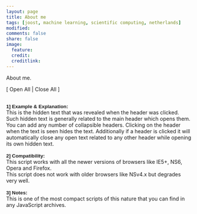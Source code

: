 ```yaml
---
layout: page
title: About me
tags: [joost, machine learning, scientific computing, netherlands]
modified: 
comments: false
share: false
image:
  feature: 
  credit: 
  creditlink: 
---
```


About me.


<span style="cursor:hand; cursor:pointer" onClick="openAll()">[ Open All</span> | <span style="cursor:hand; cursor:pointer" onClick="closeAll()">Close All ]</span><br /><br />

<div onClick="openClose('a1')" style="cursor:hand; cursor:pointer; font-family:verdana,arial,helvetica,sans-serif; font-size:10pt"><b>1] Example & Explanation:</b></div>
 <div id="a1" class="texter">
   This is the hidden text that was revealed when the header was clicked. Such hidden text is generally
   related to the main header which opens them. You can add any number of collapsible headers. Clicking on
   the header when the text is seen hides the text. Additionally if a header is clicked it will automatically
   close any open text related to any other header while opening its own hidden text.<br /><br />
 </div>

<div onClick="openClose('a2')" style="cursor:hand; cursor:pointer; font-family:verdana,arial,helvetica,sans-serif; font-size:10pt"><b>2] Compatibility:</b></div>
 <div id="a2" class="texter">
   This script works with all the newer versions of browsers like IE5+, NS6, Opera and Firefox.<br />
   This script does not work with older browsers like NSv4.x but degrades very well.<br /><br />
 </div>

<div onClick="openClose('a3')" style="cursor:hand; cursor:pointer; font-family:verdana,arial,helvetica,sans-serif; font-size:10pt"><b>3] Notes:</b></div>
 <div id="a3" class="texter">
   This is one of the most compact scripts of this nature that you can find in any JavaScript archives.<br /><br />
 </div>

<!-- Each collapsible header has 2 DIV tags, one is the main header that opens or closes the
     collapsible text and the other is for the collapsible text or content. In the first DIV
     tag the text (onClick="openClose('a1')") should not be changed and in the second DIV tag
     the text (id="a1" class="texter") is required. As you add more collapsible headers the
     identifier 'a1' should be incremented for all new headers in both DIV tags, for example
     a2 for header 2, a3 for header 3 etc. Everything else can be modified as per your
     requirements. Lastly, you can get rid of these comments in your documents. -->
